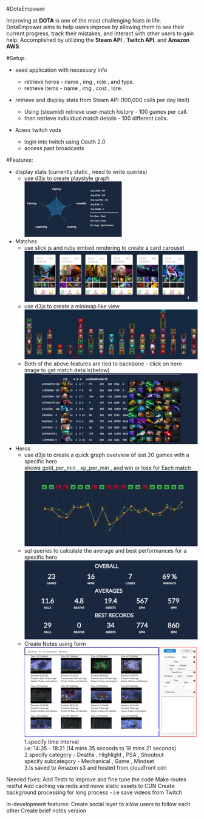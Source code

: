 #DotaEmpower



Improving at **DOTA** is one of the most challenging feats in life. DotaEmpower aims to help users improve by allowing them to see their current progress, track their mistakes, and interact with other users to gain help. Accomplished by utilizing the **Steam API** , **Twitch API**, and **Amazon AWS**.  

#Setup: 
* seed application with necessary info
    * retrieve heros - name , img , role , and type.<br>
    * retrieve items - name , img , cost , lore.<br>
  

* retrieve and display stats from Steam API (100,000 calls per day limit)<br>
    * Using (steamid) retrieve user-match history - 100 games per call.<br>
    * then retrieve individual match details - 100 different calls. 

* Acess twitch vods
    * login into twitch using Oauth 2.0 
    * access past broadcasts


#Features:
* display stats (currently static , need to write queries)
    * use d3js to create playstyle graph<br>
![Playstyle graph](/public/assets/readme/pic1.png?raw=true "Playstyle graph")        
* Matches
    * use slick js and ruby embed rendering to create a card carousel<br>
![Playstyle graph](/public/assets/readme/pic2.png?raw=true "Playstyle graph")        
    * use d3js to create a minimap like view<br>
![Playstyle graph](/public/assets/readme/pic3.png?raw=true "Playstyle graph")
    * Both of the above features are tied to backbone - click on hero image to get match details(below)
![Playstyle graph](/public/assets/readme/pic6.png?raw=true "Playstyle graph")            
* Heros
    * use d3js to create a quick graph overview of last 20 games with a specific hero<br>
    shows gold_per_min , xp_per_min , and win or loss for Each match<br>
![Playstyle graph](/public/assets/readme/pic4.png?raw=true "Playstyle graph")        
    * sql queries to calculate the average and best performances for a specific hero<br>
![Playstyle graph](/public/assets/readme/pic5.png?raw=true "Playstyle graph")        
    * Create Notes using form<br>
![Playstyle graph](/public/assets/readme/pic8.png?raw=true "Playstyle graph")            
      1.specify time interval<br>
       i.e: 14:35 - 18:21 (14 mins 35 seconds to 18 mins 21 seconds)<br>
      2.specify category - Deaths , Highlight , PSA , Shoutout<br>
        specify subcategory - Mechanical , Game , Mindset<br>
      3.Is saved to Amazon s3 and hosted from cloudfront cdn


Needed fixes:
  Add Tests to improve and fine tune the code
  Make routes restful
  Add caching via redis and move static assets to CDN
  Create background processing for long process - i.e save videos from Twitch

In-development features:
  Create social layer to allow users to follow each other
  Create brief notes version

